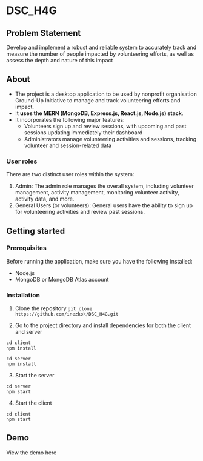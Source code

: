 # DSC_H4G

## Problem Statement
Develop and implement a robust and reliable system to accurately track and measure the number of people impacted by volunteering efforts, as well as assess the depth and nature of this impact

<insert image of application>

## About
* The project is a desktop application to be used by nonprofit organisation Ground-Up Initiative to manage and track volunteering efforts and impact.
* It **uses the MERN (MongoDB, Express.js, React.js, Node.js) stack**.
* It incorporates the following major features:
    * Volunteers sign up and review sessions, with upcoming and past sessions updating immediately their dashboard
    * Administrators manage volunteering activities and sessions, tracking volunteer and session-related data

### User roles
There are two distinct user roles within the system:

1. Admin: The admin role manages the overall system, including volunteer management, activity management, monitoring volunteer activity, activity data, and more.
2. General Users (or volunteers): General users have the ability to sign up for volunteering activities and review past sessions.

## Getting started

### Prerequisites
Before running the application, make sure you have the following installed:

* Node.js
* MongoDB or MongoDB Atlas account

### Installation
1. Clone the repository
`git clone https://github.com/inezkok/DSC_H4G.git`

2. Go to the project directory and install dependencies for both the client and server
```
cd client
npm install
```

```
cd server
npm install
```

3. Start the server
```
cd server
npm start
```

4. Start the client
```
cd client
npm start
```

## Demo
View the demo here <insert link>
